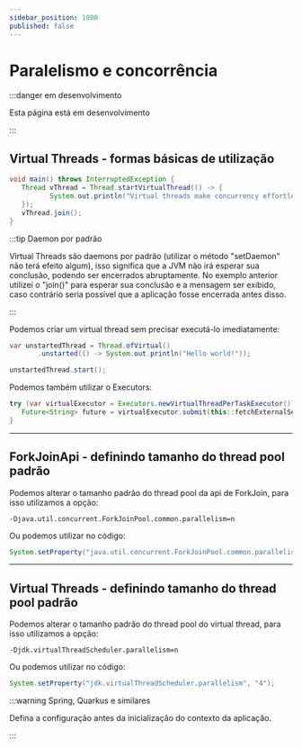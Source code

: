 ```yaml
---
sidebar_position: 1000
published: false
---
```


# Paralelismo e concorrência 

:::danger em desenvolvimento

Esta página está em desenvolvimento

:::

## Virtual Threads - formas básicas de utilização

```java
void main() throws InterruptedException {
   Thread vThread = Thread.startVirtualThread(() -> {
          System.out.println("Virtual threads make concurrency effortless! See for yourself.");
   });
   vThread.join();
}
```

:::tip Daemon por padrão

Virtual Threads são daemons por padrão (utilizar o método "setDaemon" não terá efeito algum), isso significa que a JVM 
não irá esperar sua conclusão, podendo ser encerrados abruptamente. No exemplo anterior utilizei o "join()" para esperar 
sua conclusão e a mensagem ser exibido, caso contrário seria possível que a aplicação fosse encerrada antes disso.

:::

Podemos criar um virtual thread sem precisar executá-lo imediatamente:
```java
var unstartedThread = Thread.ofVirtual()
       .unstarted(() -> System.out.println("Hello world!"));

unstartedThread.start();
```

Podemos também utilizar o Executors:
```java
try (var virtualExecutor = Executors.newVirtualThreadPerTaskExecutor()) { 
   Future<String> future = virtualExecutor.submit(this::fetchExternalServiceResponse);
}
```

---
## ForkJoinApi - definindo tamanho do thread pool padrão

Podemos alterar o tamanho padrão do thread pool da api de ForkJoin, para isso utilizamos a opção:
```shell
-Djava.util.concurrent.ForkJoinPool.common.parallelism=n
```

Ou podemos utilizar no código:
```java
System.setProperty("java.util.concurrent.ForkJoinPool.common.parallelism", "4");
```

---
## Virtual Threads - definindo tamanho do thread pool padrão

Podemos alterar o tamanho padrão do thread pool do virtual thread, para isso utilizamos a opção:
```shell
-Djdk.virtualThreadScheduler.parallelism=n
```

Ou podemos utilizar no código:
```java
System.setProperty("jdk.virtualThreadScheduler.parallelism", "4");
```

:::warning Spring, Quarkus e similares

Defina a configuração antes da inicialização do contexto da aplicação. 

:::